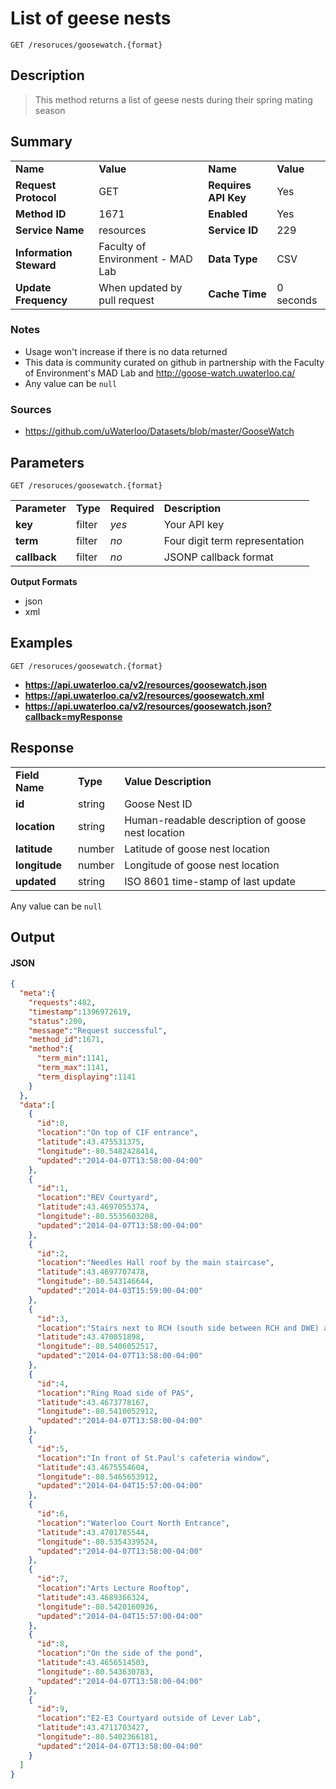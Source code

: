 # List of geese nests

```
GET /resoruces/goosewatch.{format}
```

## Description

> This method returns a list of geese nests during their spring mating season

## Summary

<table>
  <tr>
    <td><b>Name</b></td>
    <td><b>Value</b></td>
    <td><b><b>Name</b></b></td>
    <td><b>Value</b></td>
  </tr>
  <tr>
    <td><b>Request Protocol</b></td>
    <td>GET</td>
    <td><b>Requires API Key</b></td>
    <td>Yes</td>
  </tr>
  <tr>
    <td><b>Method ID</b></td>
    <td>1671</td>
    <td><b>Enabled</b></td>
    <td>Yes</td>
  </tr>
  <tr>
    <td><b>Service Name</b></td>
    <td>resources</td>
    <td><b>Service ID</b></td>
    <td>229</td>
  </tr>
  <tr>
    <td><b>Information Steward</b></td>
    <td>Faculty of Environment - MAD Lab</td>
    <td><b>Data Type</b></td>
    <td>CSV</td>
  </tr>
  <tr>
    <td><b>Update Frequency</b></td>
    <td>When updated by pull request</td>
    <td><b>Cache Time</b></td>
    <td>0 seconds</td>
  </tr>
</table>


### Notes

- Usage won't increase if there is no data returned
- This data is community curated on github in partnership with the Faculty of Environment's MAD Lab and http://goose-watch.uwaterloo.ca/
- Any value can be `null`


### Sources

- https://github.com/uWaterloo/Datasets/blob/master/GooseWatch


## Parameters

```
GET /resoruces/goosewatch.{format}
```

<table>
  <tr>
    <td><b>Parameter</b></td>
    <td><b>Type</b></td>
    <td><b><b>Required</b></b></td>
    <td><b>Description</b></td>
  </tr>
  <tr>
    <td><b>key</b></td>
    <td>filter</td>
    <td><i>yes</i></td>
    <td>Your API key</td>
  </tr>
  <tr>
    <td><b>term</b></td>
    <td>filter</td>
    <td><i>no</i></td>
    <td>Four digit term representation</td>
  </tr>
  <tr>
    <td><b>callback</b></td>
    <td>filter</td>
    <td><i>no</i></td>
    <td>JSONP callback format</td>
  </tr>
</table>

**Output Formats**

- json
- xml


## Examples

```
GET /resoruces/goosewatch.{format}
```

- **https://api.uwaterloo.ca/v2/resources/goosewatch.json**
- **https://api.uwaterloo.ca/v2/resources/goosewatch.xml**
- **https://api.uwaterloo.ca/v2/resources/goosewatch.json?callback=myResponse**


## Response

<table>
  <tr>
    <td><b>Field Name</b></td>
    <td><b>Type</b></td>
    <td><b>Value Description</b></td>
  </tr>
  <tr>
    <td><b>id</b></td>
    <td>string</td>
    <td>Goose Nest ID</td>
  </tr>
  <tr>
    <td><b>location</b></td>
    <td>string</td>
    <td>Human-readable description of goose nest location</td>
  </tr>
  <tr>
    <td><b>latitude</b></td>
    <td>number</td>
    <td>Latitude of goose nest location</td>
  </tr>
  <tr>
    <td><b>longitude</b></td>
    <td>number</td>
    <td>Longitude of goose nest location</td>
  </tr>
  <tr>
    <td><b>updated</b></td>
    <td>string</td>
    <td>ISO 8601 time-stamp of last update</td>
  </tr>
</table>


Any value can be `null`

## Output

#### JSON

```json
{
  "meta":{
    "requests":482,
    "timestamp":1396972619,
    "status":200,
    "message":"Request successful",
    "method_id":1671,
    "method":{
      "term_min":1141,
      "term_max":1141,
      "term_displaying":1141
    }
  },
  "data":[
    {
      "id":0,
      "location":"On top of CIF entrance",
      "latitude":43.475531375,
      "longitude":-80.5482428414,
      "updated":"2014-04-07T13:58:00-04:00"
    },
    {
      "id":1,
      "location":"REV Courtyard",
      "latitude":43.4697055374,
      "longitude":-80.5535603208,
      "updated":"2014-04-07T13:58:00-04:00"
    },
    {
      "id":2,
      "location":"Needles Hall roof by the main staircase",
      "latitude":43.4697707478,
      "longitude":-80.543146644,
      "updated":"2014-04-03T15:59:00-04:00"
    },
    {
      "id":3,
      "location":"Stairs next to RCH (south side between RCH and DWE) a goose has begun creating a nest.",
      "latitude":43.470051898,
      "longitude":-80.5406052517,
      "updated":"2014-04-07T13:58:00-04:00"
    },
    {
      "id":4,
      "location":"Ring Road side of PAS",
      "latitude":43.4673778167,
      "longitude":-80.5410052912,
      "updated":"2014-04-07T13:58:00-04:00"
    },
    {
      "id":5,
      "location":"In front of St.Paul's cafeteria window",
      "latitude":43.4675554604,
      "longitude":-80.5465653912,
      "updated":"2014-04-04T15:57:00-04:00"
    },
    {
      "id":6,
      "location":"Waterloo Court North Entrance",
      "latitude":43.4701785544,
      "longitude":-80.5354339524,
      "updated":"2014-04-07T13:58:00-04:00"
    },
    {
      "id":7,
      "location":"Arts Lecture Rooftop",
      "latitude":43.4689366324,
      "longitude":-80.5420160936,
      "updated":"2014-04-04T15:57:00-04:00"
    },
    {
      "id":8,
      "location":"On the side of the pond",
      "latitude":43.4656514503,
      "longitude":-80.543630783,
      "updated":"2014-04-07T13:58:00-04:00"
    },
    {
      "id":9,
      "location":"E2-E3 Courtyard outside of Lever Lab",
      "latitude":43.4711703427,
      "longitude":-80.5402366181,
      "updated":"2014-04-07T13:58:00-04:00"
    }
  ]
}
```


